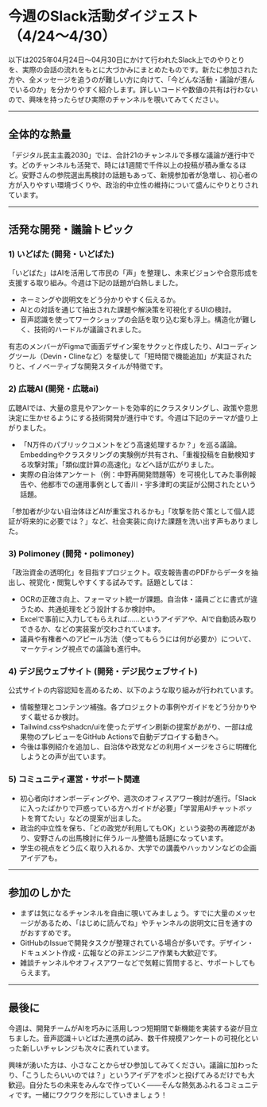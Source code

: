 # 今週のSlack活動ダイジェスト（4/24〜4/30）

以下は2025年04月24日〜04月30日にかけて行われたSlack上でのやりとりを、実際の会話の流れをもとに大づかみにまとめたものです。新たに参加された方や、全メッセージを追うのが難しい方に向けて、「今どんな活動・議論が進んでいるのか」を分かりやすく紹介します。詳しいコードや数値の共有は行わないので、興味を持ったらぜひ実際のチャンネルを覗いてみてください。

---

## 全体的な熱量
「デジタル民主主義2030」では、合計21のチャンネルで多様な議論が進行中です。どのチャンネルも活発で、時には1週間で千件以上の投稿が積み重なるほど。安野さんの参院選出馬検討の話題もあって、新規参加者が急増し、初心者の方が入りやすい環境づくりや、政治的中立性の維持について盛んにやりとりされています。

---

## 活発な開発・議論トピック

### 1) いどばた (開発・いどばた)
「いどばた」はAIを活用して市民の「声」を整理し、未来ビジョンや合意形成を支援する取り組み。今週は下記の話題が白熱しました。
- ネーミングや説明文をどう分かりやすく伝えるか。
- AIとの対話を通じて抽出された課題や解決策を可視化するUIの検討。
- 音声認識を使ってワークショップの会話を取り込む案も浮上。構造化が難しく、技術的ハードルが議論されました。

有志のメンバーがFigmaで画面デザイン案をサクッと作成したり、AIコーディングツール（Devin・Clineなど）を駆使して「短時間で機能追加」が実証されたりと、イノベーティブな開発スタイルが特徴です。

### 2) 広聴AI (開発・広聴ai)
広聴AIでは、大量の意見やアンケートを効率的にクラスタリングし、政策や意思決定に生かせるようにする技術開発が進行中です。今週は下記のテーマが盛り上がりました。
- 「N万件のパブリックコメントをどう高速処理するか？」を巡る議論。Embeddingやクラスタリングの実験例が共有され、「重複投稿を自動検知する攻撃対策」「類似度計算の高速化」などへ話が広がりました。
- 実際の自治体アンケート（例：中野再開発問題等）を可視化してみた事例報告や、他都市での運用事例として香川・宇多津町の実証が公開されたという話題。

「参加者が少ない自治体ほどAIが重宝されるかも」「攻撃を防ぐ策として個人認証が将来的に必要では？」など、社会実装に向けた課題を洗い出す声もありました。

### 3) Polimoney (開発・polimoney)
「政治資金の透明化」を目指すプロジェクト。収支報告書のPDFからデータを抽出し、視覚化・閲覧しやすくする試みです。話題としては：
- OCRの正確さ向上、フォーマット統一が課題。自治体・議員ごとに書式が違うため、共通処理をどう設計するか検討中。
- Excelで事前に入力してもらえれば……というアイデアや、AIで自動読み取りできるか、などの実装案が交わされています。
- 議員や有権者へのアピール方法（使ってもらうには何が必要か）について、マーケティング視点での議論も進行中。

### 4) デジ民ウェブサイト (開発・デジ民ウェブサイト)
公式サイトの内容認知を高めるため、以下のような取り組みが行われています。
- 情報整理とコンテンツ補強。各プロジェクトの事例やガイドをどう分かりやすく載せるか検討。
- Tailwind.cssやshadcn/uiを使ったデザイン刷新の提案があがり、一部は成果物のプレビューをGitHub Actionsで自動デプロイする動きへ。
- 今後は事例紹介を追加し、自治体や政党などの利用イメージをさらに明確化しようとの声が出ています。

### 5) コミュニティ運営・サポート関連
- 初心者向けオンボーディングや、週次のオフィスアワー検討が進行。「Slackに入ったばかりで戸惑っている方へガイドが必要」「学習用AIチャットボットを育てたい」などの提案が出ました。
- 政治的中立性を保ち、「どの政党が利用してもOK」という姿勢の再確認があり、安野さんの出馬検討に伴うルール整備も話題になっています。
- 学生の視点をどう広く取り入れるか、大学での講義やハッカソンなどの企画アイデアも。

---

## 参加のしかた
- まずは気になるチャンネルを自由に覗いてみましょう。すでに大量のメッセージがあるため、「はじめに読んでね」やチャンネルの説明文に目を通すのがおすすめです。
- GitHubのIssueで開発タスクが整理されている場合が多いです。デザイン・ドキュメント作成・広報などの非エンジニア作業も大歓迎です。
- 雑談チャンネルやオフィスアワーなどで気軽に質問すると、サポートしてもらえます。

---

## 最後に
今週は、開発チームがAIを巧みに活用しつつ短期間で新機能を実装する姿が目立ちました。音声認識＋いどばた連携の試み、数千件規模アンケートの可視化といった新しいチャレンジも次々に表れています。

興味が湧いた方は、小さなことからぜひ参加してみてください。議論に加わったり、「こうしたらいいのでは？」というアイデアをポンと投げてみるだけでも大歓迎。自分たちの未来をみんなで作っていく——そんな熱気あふれるコミュニティです。一緒にワクワクを形にしていきましょう！